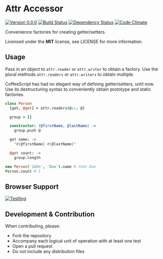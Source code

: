 # Attr Accessor

[![Version 0.0.0](https://img.shields.io/badge/version-0.0.0-blue.svg?style=flat)](https://github.com/timkurvers/attr-accessor/tree/master)
[![Build Status](https://img.shields.io/travis/timkurvers/attr-accessor.svg?style=flat)](https://travis-ci.org/timkurvers/attr-accessor)
[![Dependency Status](https://img.shields.io/gemnasium/timkurvers/attr-accessor.svg?style=flat)](https://gemnasium.com/timkurvers/attr-accessor)
[![Code Climate](https://img.shields.io/codeclimate/github/timkurvers/attr-accessor.svg?style=flat)](https://codeclimate.com/github/timkurvers/attr-accessor)

Convenience factories for creating getter/setters.

Licensed under the **MIT** license, see LICENSE for more information.


## Usage

Pass in an object to `attr.reader` or `attr.writer` to obtain a factory.
Use the plural methods `attr.readers` or `attr.writers` to obtain multiple.

CoffeeScript has had no elegant way of defining getter/setters, until now.
Use its destructuring syntax to conveniently obtain prototype and static factories.

```coffeescript
class Person
  [get, @get] = attr.readers(@::, @)

  group = []

  constructor: (@firstName, @lastName) ->
    group.push @

  get name: ->
    "#{@firstName} #{@lastName}"

  @get count: ->
    group.length
```

```coffeescript
new Person('John', 'Doe').name # John Doe
Person.count # 1
```


## Browser Support

[![Testling](https://ci.testling.com/timkurvers/attr-accessor.png)](https://ci.testling.com/timkurvers/attr-accessor)


## Development & Contribution

When contributing, please:

* Fork the repository
* Accompany each logical unit of operation with at least one test
* Open a pull request
* Do *not* include any distribution files
